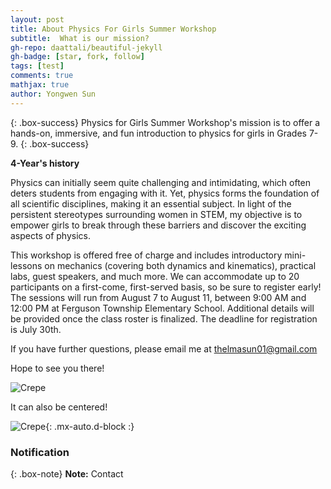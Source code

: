 ```yaml
---
layout: post
title: About Physics For Girls Summer Workshop
subtitle:  What is our mission?
gh-repo: daattali/beautiful-jekyll
gh-badge: [star, fork, follow]
tags: [test]
comments: true
mathjax: true
author: Yongwen Sun
---
```


{: .box-success}
Physics for Girls Summer Workshop's mission is to offer a hands-on, immersive, and fun introduction to physics for girls in Grades 7-9.
{: .box-success}

**4-Year's history**

Physics can initially seem quite challenging and intimidating, which often deters students from engaging with it. Yet, physics forms the foundation of all scientific disciplines, making it an essential subject. In light of the persistent stereotypes surrounding women in STEM, my objective is to empower girls to break through these barriers and discover the exciting aspects of physics.

This workshop is offered free of charge and includes introductory mini-lessons on mechanics (covering both dynamics and kinematics), practical labs, guest speakers, and much more. We can accommodate up to 20 participants on a first-come, first-served basis, so be sure to register early! The sessions will run from August 7 to August 11, between 9:00 AM and 12:00 PM at Ferguson Township Elementary School. Additional details will be provided once the class roster is finalized. The deadline for registration is July 30th.

If you have further questions, please email me at thelmasun01@gmail.com

Hope to see you there!

![Crepe](https://beautifuljekyll.com/assets/img/crepe.jpg)

It can also be centered!

![Crepe](https://beautifuljekyll.com/assets/img/crepe.jpg){: .mx-auto.d-block :}



### Notification

{: .box-note}
**Note:** Contact


